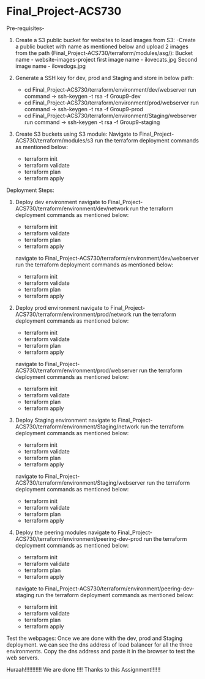
# Final_Project-ACS730 
Pre-requisites-
1) Create a S3 public bucket for websites to load images from S3:
 -Create a public bucket with name as mentioned below and upload 2 images from the path (Final_Project-ACS730/terraform/modules/asg/):
  Bucket name - 	website-images-project
  first image name - ilovecats.jpg
  Second image name - ilovedogs.jpg
  
2) Generate a SSH key for dev, prod and Staging and store in below path:
   - cd Final_Project-ACS730/terraform/environment/dev/webserver 
     run command -> ssh-keygen -t rsa -f Group9-dev
   - cd Final_Project-ACS730/terraform/environment/prod/webserver 
     run command -> ssh-keygen -t rsa -f Group9-prod
   - cd Final_Project-ACS730/terraform/environment/Staging/webserver 
     run command -> ssh-keygen -t rsa -f Group9-staging

3) Create S3 buckets using S3 module:
   Navigate to Final_Project-ACS730/terraform/modules/s3
   run the terraform deployment commands as mentioned below:
   - terraform init
   - terraform validate
   - terraform plan
   - terraform apply

Deployment Steps: 
 1) Deploy dev environment
    navigate to Final_Project-ACS730/terraform/environment/dev/network
    run the terraform deployment commands as mentioned below:
    - terraform init
    - terraform validate
    - terraform plan
    - terraform apply
 
    navigate to Final_Project-ACS730/terraform/environment/dev/webserver
    run the terraform deployment commands as mentioned below:
    - terraform init
    - terraform validate
    - terraform plan
    - terraform apply
  
 2) Deploy prod environment
    navigate to Final_Project-ACS730/terraform/environment/prod/network
    run the terraform deployment commands as mentioned below:
    - terraform init
    - terraform validate
    - terraform plan
    - terraform apply
 
    navigate to Final_Project-ACS730/terraform/environment/prod/webserver
    run the terraform deployment commands as mentioned below:
    - terraform init
    - terraform validate
    - terraform plan
    - terraform apply
     
 3) Deploy Staging environment
    navigate to Final_Project-ACS730/terraform/environment/Staging/network
    run the terraform deployment commands as mentioned below:
    - terraform init
    - terraform validate
    - terraform plan
    - terraform apply
 
    navigate to Final_Project-ACS730/terraform/environment/Staging/webserver
    run the terraform deployment commands as mentioned below:
    - terraform init
    - terraform validate
    - terraform plan
    - terraform apply
 
 4) Deploy the peering modules
    navigate to Final_Project-ACS730/terraform/environment/peering-dev-prod
    run the terraform deployment commands as mentioned below:
    - terraform init
    - terraform validate
    - terraform plan
    - terraform apply
    
    navigate to Final_Project-ACS730/terraform/environment/peering-dev-staging
    run the terraform deployment commands as mentioned below:
    - terraform init
    - terraform validate
    - terraform plan
    - terraform apply

Test the webpages:
  Once we are done with the dev, prod and Staging deployment. we can see the dns address of load balancer for all the three environments.
  Copy the dns address and paste it in the browser to test the web servers.
  
Huraah!!!!!!!!!!! We are done !!!! Thanks to this Assignment!!!!!!


